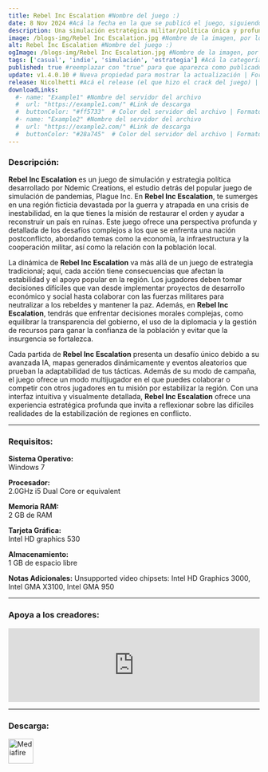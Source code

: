```yaml
---
title: Rebel Inc Escalation #Nombre del juego :)
date: 8 Nov 2024 #Acá la fecha en la que se publicó el juego, siguiendo este formato: Dia "30", Mes "Oct", Año "2024" = como debe quedar: 30 Oct 2024
description: Una simulación estratégica militar/política única y profundamente atractiva del creador de Plague Inc. Equilibre las prioridades civiles y militares en competencia y enfréntese una insurgencia mortal para estabilizar un país devastado por la guerra. #Acá una mini descripción del juego
image: /blogs-img/Rebel Inc Escalation.jpg #Nombre de la imagen, por lo general es exactamente el mismo nombre que el juego excluyendo lo ":" (Dos puntos)
alt: Rebel Inc Escalation #Nombre del juego :)
ogImage: /blogs-img/Rebel Inc Escalation.jpg #Nombre de la imagen, por lo general es exactamente el mismo nombre que el juego excluyendo lo ":" (Dos puntos)
tags: ['casual', 'indie', 'simulación', 'estrategia'] #Acá la categoría o categorías del juego, si es más de una se coloca en este formato: ['categoría1', 'categoría2']
published: true #reemplazar con "true" para que aparezca como publicado
update: v1.4.0.10 # Nueva propiedad para mostrar la actualización | Formato: v1.0.0
release: Nicolhetti #Acá el release (el que hizo el crack del juego) | Formato: Nicolhetti
downloadLinks:
  #- name: "Example1" #Nombre del servidor del archivo
  #  url: "https://example1.com/" #Link de descarga
  #  buttonColor: "#ff5733"  # Color del servidor del archivo | Formato hexadecimal | MediaFire: #0171F0 | Buzzheavier: #FF6600 |
  #- name: "Example2" #Nombre del servidor del archivo
  #  url: "https://example2.com/" #Link de descarga
  #  buttonColor: "#28a745"  # Color del servidor del archivo | Formato hexadecimal | MediaFire: #0171F0 | Buzzheavier: #FF6600 |
---
```


<!--En VSCode seleccionando una palabra, por ejemplo: "Rebel Inc Escalation" y apretando Ctrl+F2 se seleccionan todas las palabras iguales-->

### Descripción:
**Rebel Inc Escalation** es un juego de simulación y estrategia política desarrollado por Ndemic Creations, el estudio detrás del popular juego de simulación de pandemias, Plague Inc. En **Rebel Inc Escalation**, te sumerges en una región ficticia devastada por la guerra y atrapada en una crisis de inestabilidad, en la que tienes la misión de restaurar el orden y ayudar a reconstruir un país en ruinas. Este juego ofrece una perspectiva profunda y detallada de los desafíos complejos a los que se enfrenta una nación postconflicto, abordando temas como la economía, la infraestructura y la cooperación militar, así como la relación con la población local.

La dinámica de **Rebel Inc Escalation** va más allá de un juego de estrategia tradicional; aquí, cada acción tiene consecuencias que afectan la estabilidad y el apoyo popular en la región. Los jugadores deben tomar decisiones difíciles que van desde implementar proyectos de desarrollo económico y social hasta colaborar con las fuerzas militares para neutralizar a los rebeldes y mantener la paz. Además, en **Rebel Inc Escalation**, tendrás que enfrentar decisiones morales complejas, como equilibrar la transparencia del gobierno, el uso de la diplomacia y la gestión de recursos para ganar la confianza de la población y evitar que la insurgencia se fortalezca.

Cada partida de **Rebel Inc Escalation** presenta un desafío único debido a su avanzada IA, mapas generados dinámicamente y eventos aleatorios que prueban la adaptabilidad de tus tácticas. Además de su modo de campaña, el juego ofrece un modo multijugador en el que puedes colaborar o competir con otros jugadores en tu misión por estabilizar la región. Con una interfaz intuitiva y visualmente detallada, **Rebel Inc Escalation** ofrece una experiencia estratégica profunda que invita a reflexionar sobre las difíciles realidades de la estabilización de regiones en conflicto.

<!--Prompt para Chat-GPT: Hazme una descripción para el juego "Rebel Inc Escalation" y cada que menciones "Rebel Inc Escalation" ponlo en negrita -->

---

### Requisitos:
**Sistema Operativo:**  
Windows 7

**Procesador:**  
2.0GHz i5 Dual Core or equivalent

**Memoria RAM:**  
2 GB de RAM

**Tarjeta Gráfica:**  
Intel HD graphics 530

**Almacenamiento:**  
1 GB de espacio libre

**Notas Adicionales:**
Unsupported video chipsets: Intel HD Graphics 3000, Intel GMA X3100, Intel GMA 950

<!--Si falta o sobra un requisito se quita o se agrega manteniendo el mismo formato-->

---

### Apoya a los creadores:
<iframe src="https://store.steampowered.com/widget/1088790/" frameborder="0" style="background-color: transparent; width: 100% !important; aspect-ratio: 646 / 190;"></iframe>

<!--Reemplazar los numeros (AppID) del juego (en este caso 2668510) por el numero (AppID) correspondiente con el juego a publicar-->
<!--El AppID se encuentra en la URL del Juego en Steam-->

---

### Descarga:

[<img src="https://gist.github.com/cxmeel/0dbc95191f239b631c3874f4ccf114e2/raw/download.svg" alt="Mediafire" height="50" />](https://www.mediafire.com/file/bs4o24dch8izzre/Rebel_Inc_Escalation_-_By_Nicolhetti_Projects.zip/file)

<!-- # se debe reemplazar por el link de descarga-->

<!--NOMBRE-DEL-SERVICIO se debe reemplazar por el servicio donde está subido el juego-->
